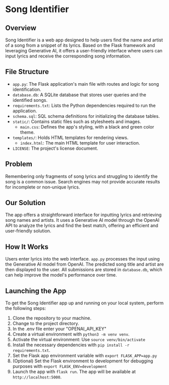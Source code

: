 # Song Identifier

## Overview
Song Identifier is a web app designed to help users find the name and artist of a song from a snippet of its lyrics. Based on the Flask framework and leveraging Generative AI, it offers a user-friendly interface where users can input lyrics and receive the corresponding song information.

## File Structure
- `app.py`: The Flask application's main file with routes and logic for song identification.
- `database.db`: A SQLite database that stores user queries and the identified songs.
- `requirements.txt`: Lists the Python dependencies required to run the application.
- `schema.sql`: SQL schema definitions for initializing the database tables.
- `static/`: Contains static files such as stylesheets and images.
  - `main.css`: Defines the app's styling, with a black and green color theme.
- `templates/`: Holds HTML templates for rendering views.
  - `index.html`: The main HTML template for user interaction.
- `LICENSE`: The project's license document.

## Problem
Remembering only fragments of song lyrics and struggling to identify the song is a common issue. Search engines may not provide accurate results for incomplete or non-unique lyrics.

## Our Solution
The app offers a straightforward interface for inputting lyrics and retrieving song names and artists. It uses a Generative AI model through the OpenAI API to analyze the lyrics and find the best match, offering an efficient and user-friendly solution.

## How It Works
Users enter lyrics into the web interface. `app.py` processes the input using the Generative AI model from OpenAI. The predicted song title and artist are then displayed to the user. All submissions are stored in `database.db`, which can help improve the model's performance over time.

## Launching the App
To get the Song Identifier app up and running on your local system, perform the following steps:

1. Clone the repository to your machine.
2. Change to the project directory.
3. In the .env file enter your "OPENAI_API_KEY"
4. Create a virtual environment with `python3 -m venv venv`.
5. Activate the virtual environment:
      Use `source venv/bin/activate`
6. Install the necessary dependencies with `pip install -r requirements.txt`.
7. Set the Flask app environment variable with `export FLASK_APP=app.py` 
8. (Optional) Set the Flask environment to development for debugging purposes with `export FLASK_ENV=development` 
9. Launch the app with `flask run`. The app will be available at `http://localhost:5000`.